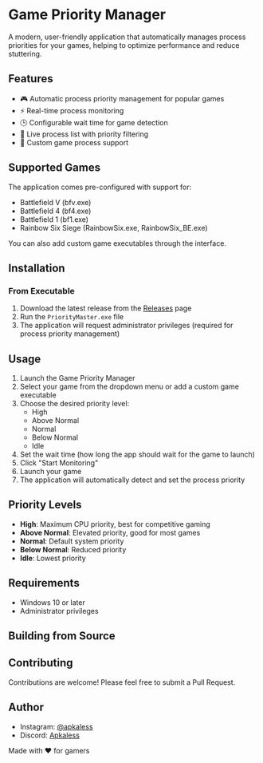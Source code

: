 # Game Priority Manager

A modern, user-friendly application that automatically manages process priorities for your games, helping to optimize performance and reduce stuttering.

## Features

- 🎮 Automatic process priority management for popular games
- ⚡ Real-time process monitoring
- 🕒 Configurable wait time for game detection
- 🔄 Live process list with priority filtering
- 📝 Custom game process support

## Supported Games

The application comes pre-configured with support for:
- Battlefield V (bfv.exe)
- Battlefield 4 (bf4.exe)
- Battlefield 1 (bf1.exe)
- Rainbow Six Siege (RainbowSix.exe, RainbowSix_BE.exe)

You can also add custom game executables through the interface.

## Installation

### From Executable
1. Download the latest release from the [Releases](https://github.com/Apkaless/PriorityMaster/releases/tag/PriorityMaster) page
2. Run the `PriorityMaster.exe` file
3. The application will request administrator privileges (required for process priority management)


## Usage

1. Launch the Game Priority Manager
2. Select your game from the dropdown menu or add a custom game executable
3. Choose the desired priority level:
   - High
   - Above Normal
   - Normal
   - Below Normal
   - Idle
4. Set the wait time (how long the app should wait for the game to launch)
5. Click "Start Monitoring"
6. Launch your game
7. The application will automatically detect and set the process priority

## Priority Levels

- **High**: Maximum CPU priority, best for competitive gaming
- **Above Normal**: Elevated priority, good for most games
- **Normal**: Default system priority
- **Below Normal**: Reduced priority
- **Idle**: Lowest priority

## Requirements

- Windows 10 or later
- Administrator privileges

## Building from Source


## Contributing

Contributions are welcome! Please feel free to submit a Pull Request.

## Author

- Instagram: [@apkaless](https://instagram.com/apkaless)
- Discord: [Apkaless](https://discord.gg/hebTnGCbHh)

Made with ❤️ for gamers 
